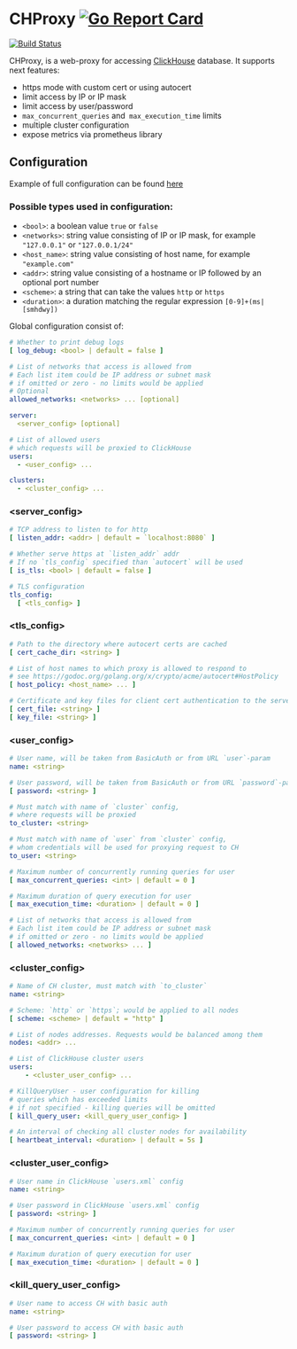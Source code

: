 # CHProxy [![Go Report Card](https://goreportcard.com/badge/github.com/Vertamedia/chproxy)](https://goreportcard.com/report/github.com/Vertamedia/chproxy)
[![Build Status](https://travis-ci.org/Vertamedia/chproxy.svg?branch=master)](https://travis-ci.org/Vertamedia/chproxy.svg?branch=master)


CHProxy, is a web-proxy for accessing [ClickHouse](https://clickhouse.yandex) database. It supports next features:

- https mode with custom cert or using autocert
- limit access by IP or IP mask
- limit access by user/password
- `max_concurrent_queries` and` max_execution_time` limits
- multiple cluster configuration
- expose metrics via prometheus library


## Configuration

Example of full configuration can be found [here](https://github.com/Vertamedia/chproxy/blob/master/config/testdata/full.yml)


### Possible types used in configuration:

 - `<bool>`: a boolean value `true` or `false`
 - `<networks>`: string value consisting of IP or IP mask, for example `"127.0.0.1"` or `"127.0.0.1/24"`
 - `<host_name>`: string value consisting of host name, for example `"example.com"`
 - `<addr>`: string value consisting of a hostname or IP followed by an optional port number
 - `<scheme>`: a string that can take the values `http` or `https`
 - `<duration>`: a duration matching the regular expression `[0-9]+(ms|[smhdwy])`


Global configuration consist of:
```yml
# Whether to print debug logs
[ log_debug: <bool> | default = false ]

# List of networks that access is allowed from
# Each list item could be IP address or subnet mask
# if omitted or zero - no limits would be applied
# Optional
allowed_networks: <networks> ... [optional]

server:
  <server_config> [optional]

# List of allowed users
# which requests will be proxied to ClickHouse
users:
  - <user_config> ...

clusters:
  - <cluster_config> ...
```

### <server_config>
```yml
# TCP address to listen to for http
[ listen_addr: <addr> | default = `localhost:8080` ]

# Whether serve https at `listen_addr` addr
# If no `tls_config` specified than `autocert` will be used
[ is_tls: <bool> | default = false ]

# TLS configuration
tls_config:
  [ <tls_config> ]
```

### <tls_config>
```yml
# Path to the directory where autocert certs are cached
[ cert_cache_dir: <string> ]

# List of host names to which proxy is allowed to respond to
# see https://godoc.org/golang.org/x/crypto/acme/autocert#HostPolicy
[ host_policy: <host_name> ... ]

# Certificate and key files for client cert authentication to the server
[ cert_file: <string> ]
[ key_file: <string> ]
```

### <user_config>
```yml
# User name, will be taken from BasicAuth or from URL `user`-param
name: <string>

# User password, will be taken from BasicAuth or from URL `password`-param
[ password: <string> ]

# Must match with name of `cluster` config,
# where requests will be proxied
to_cluster: <string>

# Must match with name of `user` from `cluster` config,
# whom credentials will be used for proxying request to CH
to_user: <string>

# Maximum number of concurrently running queries for user
[ max_concurrent_queries: <int> | default = 0 ]

# Maximum duration of query execution for user
[ max_execution_time: <duration> | default = 0 ]

# List of networks that access is allowed from
# Each list item could be IP address or subnet mask
# if omitted or zero - no limits would be applied
[ allowed_networks: <networks> ... ]

```

### <cluster_config>
```yml
# Name of CH cluster, must match with `to_cluster`
name: <string>

# Scheme: `http` or `https`; would be applied to all nodes
[ scheme: <scheme> | default = "http" ]

# List of nodes addresses. Requests would be balanced among them
nodes: <addr> ...

# List of ClickHouse cluster users
users:
    - <cluster_user_config> ...

# KillQueryUser - user configuration for killing
# queries which has exceeded limits
# if not specified - killing queries will be omitted
[ kill_query_user: <kill_query_user_config> ]

# An interval of checking all cluster nodes for availability
[ heartbeat_interval: <duration> | default = 5s ]
```

### <cluster_user_config>
```yml
# User name in ClickHouse `users.xml` config
name: <string>

# User password in ClickHouse `users.xml` config
[ password: <string> ]

# Maximum number of concurrently running queries for user
[ max_concurrent_queries: <int> | default = 0 ]

# Maximum duration of query execution for user
[ max_execution_time: <duration> | default = 0 ]
```

### <kill_query_user_config>
```yml
# User name to access CH with basic auth
name: <string>

# User password to access CH with basic auth
[ password: <string> ]
```